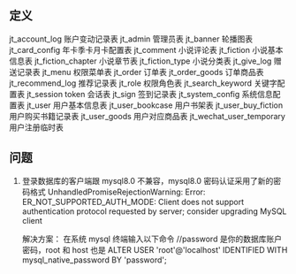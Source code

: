 ## 定义

jt_account_log 账户变动记录表
jt_admin 管理员表
jt_banner 轮播图表
jt_card_config 年卡季卡月卡配置表
jt_comment 小说评论表
jt_fiction 小说基本信息表
jt_fiction_chapter 小说章节表
jt_fiction_type 小说分类表
jt_give_log 赠送记录表
jt_menu 权限菜单表
jt_order 订单表
jt_order_goods 订单商品表
jt_recommend_log 推荐记录表
jt_role 权限角色表
jt_search_keyword 关键字配置表
jt_session token 会话表
jt_sign 签到记录表
jt_system_config 系统信息配置表
jt_user 用户基本信息表
jt_user_bookcase 用户书架表
jt_user_buy_fiction 用户购买书籍记录表
jt_user_goods 用户对应商品表
jt_wechat_user_temporary 用户注册临时表

## 问题

1.  登录数据库的客户端跟 mysql8.0 不兼容，mysql8.0 密码认证采用了新的密码格式
    UnhandledPromiseRejectionWarning: Error: ER_NOT_SUPPORTED_AUTH_MODE: Client does not support authentication protocol requested by server; consider upgrading MySQL client

    解决方案：
    在系统 mysql 终端输入以下命令
    //password 是你的数据库账户密码，root 和 host 也是
    ALTER USER 'root'@'localhost' IDENTIFIED WITH mysql_native_password BY 'password';
